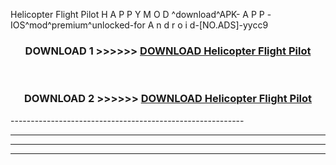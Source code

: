  Helicopter Flight Pilot  H A P P Y M O D ^download^APK- A P P -IOS^mod^premium^unlocked-for A n d r o i d-[NO.ADS]-yycc9



<div align="center">

<h3>DOWNLOAD 1 >>>>>> <a href="https://en-mod.web.app/?en= Helicopter Flight Pilot ">DOWNLOAD Helicopter Flight Pilot  </a></h3><br>

<h3>DOWNLOAD 2 >>>>>> <a href="https://en-mod.web.app/?en= Helicopter Flight Pilot ">DOWNLOAD Helicopter Flight Pilot  </a></h3>

</div>
----------------------------------------------------------

----------------------------------------------------------

----------------------------------------------------------

----------------------------------------------------------



